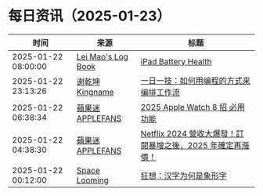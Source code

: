 ﻿# 每日资讯（2025-01-23）

|时间|来源|标题|
|---|---|---|
|2025-01-22 08:00:00|[Lei Mao's Log Book](https://leimao.github.io/atom.xml)|[iPad Battery Health](https://leimao.github.io/blog/iPad-Battery-Health/)|
|2025-01-22 23:13:26|[谢乾坤 Kingname](http://www.kingname.info/atom.xml)|[一日一技：如何用编程的方式来编排工作流](https://www.kingname.info/2025/01/22/crewai-flow/)|
|2025-01-22 06:38:34|[蘋果迷 APPLEFANS](https://applefans.today/feed/)|[2025 Apple Watch 8 招 必用功能](https://applefans.today/2025-01-apple-watch-need-to-know/)|
|2025-01-22 04:38:30|[蘋果迷 APPLEFANS](https://applefans.today/feed/)|[Netflix 2024 營收大爆發！訂閱暴增之後，2025 年確定再漲價！](https://applefans.today/2025-01-netflix-increase-price-news/)|
|2025-01-22 00:12:00|[Space Looming](http://yibie.github.io/index.xml)|[狂想：汉字为何是象形字](https://www.gtdstudy.com/posts/why-hanzi/)|
